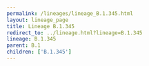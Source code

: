 ```yaml
---
permalink: /lineages/lineage_B.1.345.html
layout: lineage_page
title: Lineage B.1.345
redirect_to: ../lineage.html?lineage=B.1.345
lineage: B.1.345
parent: B.1
children: ['B.1.345']
---
```

